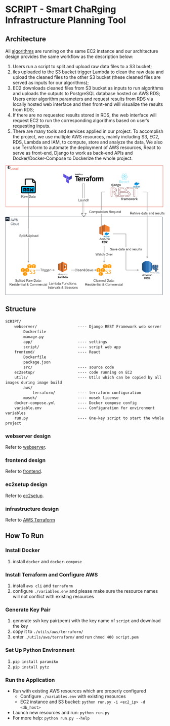 # SCRIPT - Smart ChaRging Infrastructure Planning Tool

## Architecture

All [algorithms](/ec2setup/algorithms/) are running on the same EC2 instance and our architecture design provides the same workflow as the description below:
1. Users run a script to split and upload raw data files to a S3 bucket;
2. iles uploaded to the S3 bucket trigger Lambda to clean the raw data and upload the cleaned files to the other S3 bucket (these cleaned files are served as inputs for our algorithms);
3. EC2 downloads cleaned files from S3 bucket as inputs to run algorithms and uploads the outputs to PostgreSQL database hosted on AWS RDS;
Users enter algorithm parameters and request results from RDS via locally hosted web interface and then front-end will visualize the results from RDS;
4. If there are no requested results stored in RDS, the web interface will request EC2 to run the corresponding algorithms based on user’s requesting inputs.
5. There are many tools and services applied in our project. To accomplish the project, we use multiple AWS resources, mainly including S3, EC2, RDS, Lambda and IAM, to compute, store and analyze the data, We also use Terraform to automate the deployment of AWS resources, React to serve as front-end, Django to work as back-end APIs and Docker/Docker-Compose to Dockerize the whole project.


![architecture](/doc/images/script-architecture.png)

## Structure

```text
SCRIPT/
    webserver/                  ---- Django REST Framework web server
        Dockerfile
        manage.py
        app/                    ---- settings
        script/                 ---- script web app
    frontend/                   ---- React
        Dockerfile
        package.json
        src/                    ---- source code
    ec2setup/                   ---- code running on EC2
    utils/                      ---- Utils which can be copied by all images during image build
        aws/
            terraform/          ---- terraform configuration
        mosek/                  ---- mosek license
    docker-compose.yml          ---- Docker compose config
    variable.env                ---- Configuration for environment variables
    run.py                      ---- One-key script to start the whole project
```

### webserver design

Refer to [webserver](/doc/webserver.md).

### frontend design

Refer to [frontend](/doc/frontend.md).

### ec2setup design

Refer to [ec2setup](/doc/ec2setup.md).

### infrastructure design

Refer to [AWS Terraform](/doc/infrastructure.md)

## How To Run

### Install Docker

1. install `docker` and `docker-compose`

### Install Terraform and Configure AWS

1. install `aws cli` and `terraform`
2. configure `./variables.env` and please make sure the resource names will not conflict with existing resources

### Generate Key Pair

1. generate ssh key pair(pem) with the key name of `script` and download the key
2. copy it to `./utils/aws/terraform/`
3. enter `./utils/aws/terraform/` and run `chmod 400 script.pem`

### Set Up Python Environment

1. `pip install paramiko`
2. `pip install pytz`

### Run the Application

- Run with existing AWS resources which are properly configured
  - Configure `./variables.env` with existing resources
  - EC2 instance and S3 bucket: `python run.py -i <ec2_ip> -d <db_host>`
- Launch new resources and run: `python run.py`
- For more help: `python run.py --help`
